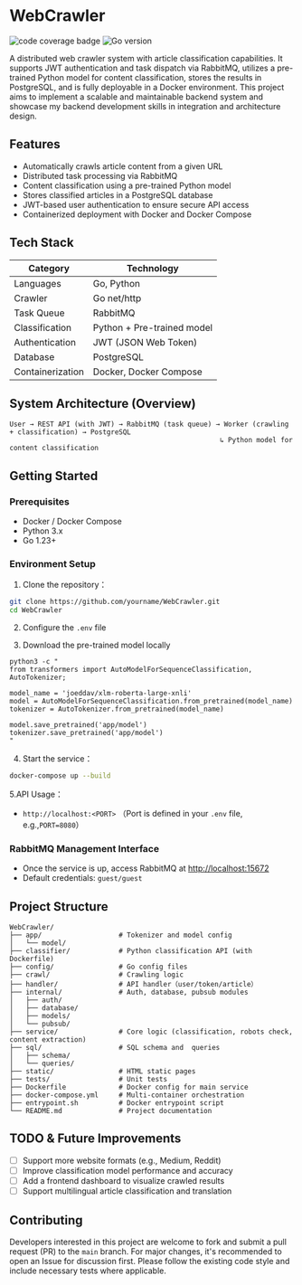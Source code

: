 
# WebCrawler

![code coverage badge](https://github.com/NickLiu-0717/Webcrawler/actions/workflows/ci.yml/badge.svg)
![Go version](https://img.shields.io/badge/go-1.23-blue)

A distributed web crawler system with article classification capabilities. It supports JWT authentication and task dispatch via RabbitMQ, utilizes a pre-trained Python model for content classification, stores the results in PostgreSQL, and is fully deployable in a Docker environment. This project aims to implement a scalable and maintainable backend system and showcase my backend development skills in integration and architecture design.

## Features

- Automatically crawls article content from a given URL
- Distributed task processing via RabbitMQ
- Content classification using a pre-trained Python model
- Stores classified articles in a PostgreSQL database
- JWT-based user authentication to ensure secure API access
- Containerized deployment with Docker and Docker Compose

## Tech Stack

| Category         | Technology                             |
|--------------|----------------------------------|
| Languages         | Go, Python                       |
| Crawler         | Go net/http                      |
| Task Queue     | RabbitMQ                         |
| Classification     | Python + Pre-trained model          |
| Authentication     | JWT (JSON Web Token)             |
| Database       | PostgreSQL                       |
| Containerization       | Docker, Docker Compose           |

## System Architecture (Overview)

```
User → REST API (with JWT) → RabbitMQ (task queue) → Worker (crawling + classification) → PostgreSQL
                                                    ↳ Python model for content classification
```

## Getting Started

### Prerequisites

- Docker / Docker Compose
- Python 3.x
- Go 1.23+

### Environment Setup

1. Clone the repository：
```bash
git clone https://github.com/yourname/WebCrawler.git
cd WebCrawler
```

2. Configure the `.env` file

3. Download the pre-trained model locally
```
python3 -c "
from transformers import AutoModelForSequenceClassification, AutoTokenizer;

model_name = 'joeddav/xlm-roberta-large-xnli'
model = AutoModelForSequenceClassification.from_pretrained(model_name)
tokenizer = AutoTokenizer.from_pretrained(model_name)

model.save_pretrained('app/model')
tokenizer.save_pretrained('app/model')
"
```

4. Start the service：
```bash
docker-compose up --build
```

5.API Usage：
- `http://localhost:<PORT>` （Port is defined in your `.env` file, e.g.,`PORT=8080`）

### RabbitMQ Management Interface
- Once the service is up, access RabbitMQ at [http://localhost:15672](http://localhost:15672)
- Default credentials: `guest/guest`

## Project Structure

```
WebCrawler/
├── app/                   # Tokenizer and model config
│   └── model/
├── classifier/            # Python classification API (with Dockerfile)
├── config/                # Go config files
├── crawl/                 # Crawling logic
├── handler/               # API handler（user/token/article）
├── internal/              # Auth, database, pubsub modules
│   ├── auth/
│   ├── database/
│   ├── models/
│   └── pubsub/
├── service/               # Core logic (classification, robots check, content extraction)
├── sql/                   # SQL schema and  queries
│   ├── schema/
│   └── queries/
├── static/                # HTML static pages
├── tests/                 # Unit tests
├── Dockerfile             # Docker config for main service
├── docker-compose.yml     # Multi-container orchestration
├── entrypoint.sh          # Docker entrypoint script
└── README.md              # Project documentation

```

## TODO & Future Improvements

- [ ] Support more website formats (e.g., Medium, Reddit)
- [ ] Improve classification model performance and accuracy
- [ ] Add a frontend dashboard to visualize crawled results
- [ ] Support multilingual article classification and translation

## Contributing
Developers interested in this project are welcome to fork and submit a pull request (PR) to the `main` branch.
For major changes, it's recommended to open an Issue for discussion first.
Please follow the existing code style and include necessary tests where applicable.
